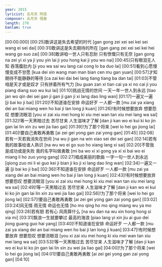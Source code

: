 ```yaml
---
year: 2015
lyricist: 五月天 阿信
composer: 五月天 怪兽
length: 278
banlam: true
---
```

[00:00.000]
[00:25]敢讲这是失去希望的时代 [gan gong zei xei sei kei sei wang ei sei dai]
[00:31]敢讲这是失去期待的所在 [gan gang zei xei sei kei hei wang go suo zai]
[00:38]敢讲咱一世人只有忍耐 只有愤慨只有无奈 [gan gong na zei yi xi ya ji you yin lai  ji you hong kai ji you wo nai]
[00:45]只有眼泪无人知 吞落腹肚内 [ji you wa sai wu lang cai  cong lo ba duo lai]
[00:51]看到心愿慢慢变成不甘愿 [kua dei xin wang man man bian cen mu gan yuan]
[00:57]才知期待不能静静的等待 [ca zai kei dai bei lang tiang tiang ba dan tai]
[01:03]不管咱是天才或是奴才 只有拼着所有气力 [bu guan zan xi tian cai ya xi no cai  ji you piang diang suo wu kui lai]
[01:10]挑战无情的世间 一天一年一世人到永远 [tiao jan wo qin dei sei gan  ji gan ji gan ji xi lang dao ling wan]
[01:17]一遍又一遍 [ji bai ko ji bai]
[01:20]!不知道谁在安排 命运好歹 一人都一款 [mu zai ya xiang dei an bai  miang wen ho bai  ji lan long ji kuan]
[01:26]!有时候想要放弃 想要怨叹 想要流眼泪 [you xi zai xiu mei hong ki  xiu mei wan tan  xiu mei lang wa sai]
[01:32]!等一天黑暗过去 苦尽甘来 人生滋味才了解 [dan ji kan wo ei kui ki  ko jin gan lai  lin xin zu wei jia liao gai]
[01:39]!为了那个将来 [wei lo hei go jiong lai]
[01:40]!要自己勇敢再勇敢 [ai zei gei yong gan zai yong gan]
[01:45]
[02:08]若有一天若我消失在世间 [na wu ji gan na win xiao sei dei sei gan]
[02:14]若有我的故事给谁人熟识 [na wu wo ei go suo ho xiang lang xi sai]
[02:20]不管我是成功或是失败 我的名字叫做勇敢 [mi ba wo xi xi gong ya xi xi bai  wo ei miang li ho zuo yong gang]
[02:27]唱成美丽的歌曲 一字一句一世人到永远 [qiong zuo mi li ei guo kei  ji bian ji ko ji xi lang dao ling wan]
[02:34]一遍又一遍 [ji bai ko ji bai]
[02:36]!不知道谁在安排 命运好歹 一人都一款 [mu zai ya xiang dei an bai  miang wen ho bai  ji lan long ji kuan]
[02:43]!有时候想要放弃 想要怨叹 想要流眼泪 [you xi zai xiu mei hong ki  xiu mei wan tan  xiu mei lang wa sai]
[02:49]!等一天黑暗过去 苦尽甘来 人生滋味才了解 [dan ji kan wo ei kui ki  ko jin gan lai  lin xin zu wei jia liao gai]
[02:56]!为了那个将来 [wei lo hei go jiong lai]
[02:57]!要自己勇敢再勇敢 [ai zei gei yong gan zai yong gan]
[03:02]
[03:24]风无情 雨无情 命运也无情 [ho mo qing  ho mo qing  miang wu ya mo qing]
[03:28]若有胆 若有心 风雨算什么 [na wu dan  na wu xin  hong hong si xia mi]
[03:31]飘浪一生就要攀过 最高的海浪 [piao lang yi xin jiu ai guo dei  jiong guang guo hai yang]
[03:40]!不知道谁在安排 命运好歹 一人都一款 [mu zai ya xiang dei an bai  miang wen ho bai  ji lan long ji kuan]
[03:47]!有时候想要放弃 想要怨叹 想要流眼泪 [you xi zai xiu mei hong ki  xiu mei wan tan  xiu mei lang wa sai]
[03:53]!等一天黑暗过去 苦尽甘来 人生滋味才了解 [dan ji kan wo ei kui ki  ko jin gan lai  lin xin zu wei jia liao gai]
[04:00]!为了那个将来 [wei lo hei go jiong lai]
[04:01]!要自己勇敢再勇敢 [ai zei gei yong gan zai yong gan]
[04:10]
